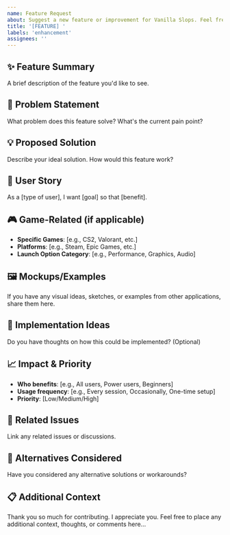 ```yaml
---
name: Feature Request
about: Suggest a new feature or improvement for Vanilla Slops. Feel free to show off and make this project better.
title: '[FEATURE] '
labels: 'enhancement'
assignees: ''
---
```


## ✨ Feature Summary
A brief description of the feature you'd like to see.

## 🎯 Problem Statement
What problem does this feature solve? What's the current pain point?

## 💡 Proposed Solution
Describe your ideal solution. How would this feature work?

## 🔄 User Story
As a [type of user], I want [goal] so that [benefit].

## 🎮 Game-Related (if applicable)
- **Specific Games**: [e.g., CS2, Valorant, etc.]
- **Platforms**: [e.g., Steam, Epic Games, etc.]
- **Launch Option Category**: [e.g., Performance, Graphics, Audio]

## 🖼️ Mockups/Examples
If you have any visual ideas, sketches, or examples from other applications, share them here.

## 🚀 Implementation Ideas
Do you have thoughts on how this could be implemented? (Optional)

## 📈 Impact & Priority
- **Who benefits**: [e.g., All users, Power users, Beginners]
- **Usage frequency**: [e.g., Every session, Occasionally, One-time setup]
- **Priority**: [Low/Medium/High]

## 🔗 Related Issues
Link any related issues or discussions.

## 🤔 Alternatives Considered
Have you considered any alternative solutions or workarounds?

## 📋 Additional Context
Thank you so much for contributing. I appreciate you.
Feel free to place any additional context, thoughts, or comments here...